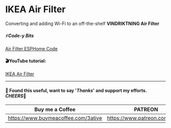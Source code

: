 # IKEA Air Filter
Converting and adding Wi-Fi to an off-the-shelf **VINDRIKTNING Air Filter**


#### ⚡*Code-y Bits*
[Air Filter ESPHome Code](https://github.com/3ative/ikea-air-filter/blob/main/ikea_air_filter.yaml)

#### 🎬YouTube tutorial:
[IKEA Air Filter](https://youtu.be/WB4xxhgggHQ)

___

#### 💖 Found this useful, want to say '*Thanks*' and support my efforts. *CHEERS*🍺
| Buy me a Coffee | PATREON |
|-----------------|---------|
| https://www.buymeacoffee.com/3ative | https://www.patreon.com/3ative |
